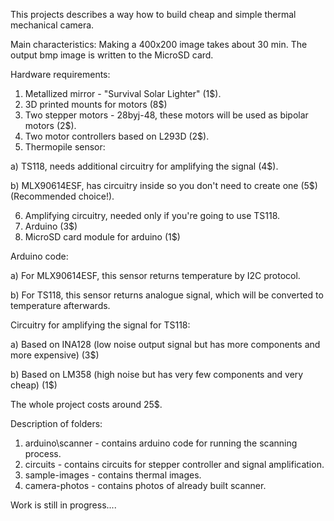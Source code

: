 This projects describes a way how to build cheap and simple thermal mechanical camera.

Main characteristics:
 Making a 400x200 image takes about 30 min. 
 The output bmp image is written to the MicroSD card.

Hardware requirements:
 1. Metallized mirror - "Survival Solar Lighter" (1$).
 2. 3D printed mounts for motors (8$)
 3. Two stepper motors - 28byj-48, these motors will be used as bipolar motors (2$).
 4. Two motor controllers based on L293D (2$).
 5. Thermopile sensor:

   a) TS118, needs additional circuitry for amplifying the signal (4$).
   
   b) MLX90614ESF, has circuitry inside so you don't need to create one (5$) (Recommended choice!).
   
 6. Amplifying circuitry, needed only if you're going to use TS118.
 7. Arduino (3$)
 8. MicroSD card module for arduino (1$)


Arduino code:

   a) For MLX90614ESF, this sensor returns temperature by I2C protocol.
   
   b) For TS118, this sensor returns analogue signal, which will be converted to temperature afterwards.

Circuitry for amplifying the signal for TS118:

   a) Based on INA128 (low noise output signal but has more components and more expensive) (3$)
   
   b) Based on LM358 (high noise but has very few components and very cheap) (1$)


The whole project costs around 25$.

Description of folders:

1. arduino\scanner - contains arduino code for running the scanning process.
2. circuits - contains circuits for stepper controller and signal amplification.
3. sample-images - contains thermal images.
4. camera-photos - contains photos of already built scanner.

Work is still in progress....
